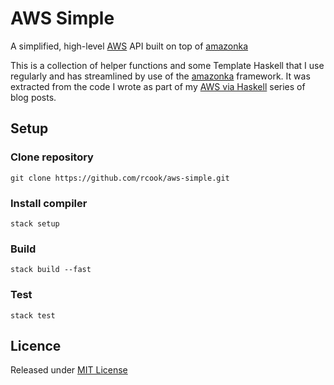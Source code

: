 # AWS Simple

A simplified, high-level [AWS][aws] API built on top of [amazonka][amazonka]

This is a collection of helper functions and some Template Haskell that I use regularly and has streamlined by use of the [amazonka][amazonka] framework. It was extracted from the code I wrote as part of my [AWS via Haskell][aws-via-haskell] series of blog posts.


## Setup

### Clone repository

```
git clone https://github.com/rcook/aws-simple.git
```

### Install compiler

```
stack setup
```

### Build

```
stack build --fast
```

### Test

```
stack test
```

## Licence

Released under [MIT License][licence]

[amazonka]: https://hackage.haskell.org/package/amazonka
[aws]: https://aws.amazon.com/
[aws-via-haskell]: http://blog.rcook.org/blog/2017/aws-via-haskell/
[licence]: LICENSE
